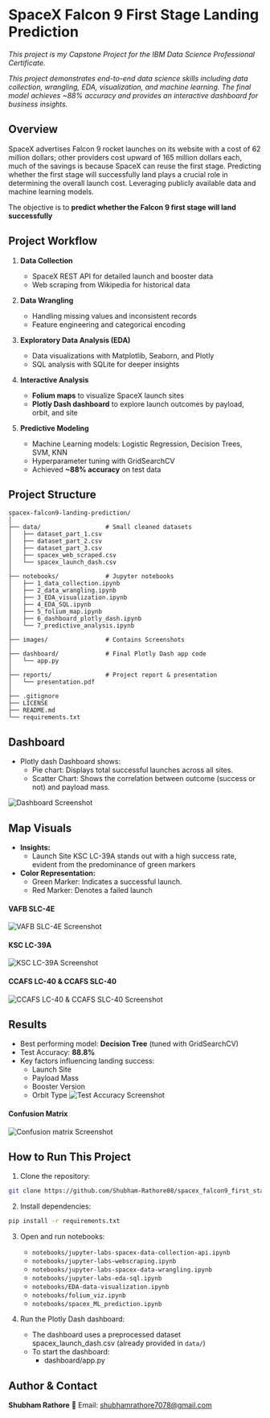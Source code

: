 # SpaceX Falcon 9 First Stage Landing Prediction
_This project is my Capstone Project for the IBM Data Science Professional Certificate._

_This project demonstrates end-to-end data science skills including data collection, wrangling, EDA, visualization, and machine learning. The final model achieves ~88% accuracy and provides an interactive dashboard for business insights._

## Overview
SpaceX advertises Falcon 9 rocket launches on its website with a cost of 62 million dollars; other providers cost upward of 165 million dollars each, much of the savings is because SpaceX can reuse the first stage. Predicting whether the first stage will successfully land plays a crucial role in determining the overall launch cost. Leveraging publicly available data and machine learning models. 

The objective is to **predict whether the Falcon 9 first stage will land successfully**

## Project Workflow

1. **Data Collection**  
   - SpaceX REST API for detailed launch and booster data  
   - Web scraping from Wikipedia for historical data  

2. **Data Wrangling**  
   - Handling missing values and inconsistent records  
   - Feature engineering and categorical encoding  

3. **Exploratory Data Analysis (EDA)**  
   - Data visualizations with Matplotlib, Seaborn, and Plotly  
   - SQL analysis with SQLite for deeper insights  

4. **Interactive Analysis**  
   - **Folium maps** to visualize SpaceX launch sites  
   - **Plotly Dash dashboard** to explore launch outcomes by payload, orbit, and site  

5. **Predictive Modeling**  
   - Machine Learning models: Logistic Regression, Decision Trees, SVM, KNN  
   - Hyperparameter tuning with GridSearchCV  
   - Achieved **~88% accuracy** on test data

## Project Structure 

```
spacex-falcon9-landing-prediction/
│
├── data/                  # Small cleaned datasets
│   ├── dataset_part_1.csv  
│   ├── dataset_part_2.csv
│   ├── dataset_part_3.csv
│   ├── spacex_web_scraped.csv
│   └── spacex_launch_dash.csv
│
├── notebooks/             # Jupyter notebooks
│   ├── 1_data_collection.ipynb
│   ├── 2_data_wrangling.ipynb
│   ├── 3_EDA_visualization.ipynb
│   ├── 4_EDA_SQL.ipynb
│   ├── 5_folium_map.ipynb
│   ├── 6_dashboard_plotly_dash.ipynb
│   └── 7_predictive_analysis.ipynb
│
├── images/                # Contains Screenshots 
│
├── dashboard/             # Final Plotly Dash app code
│   └── app.py           
│
├── reports/               # Project report & presentation
│   └── presentation.pdf
│
├── .gitignore            
├── LICENSE                
├── README.md              
└── requirements.txt
``` 

## Dashboard 

- Plotly dash Dashboard shows:
    - Pie chart: Displays total successful launches across all sites.
    - Scatter Chart: Shows the correlation between outcome (success or not) and payload mass.

![Dashboard Screenshot](images/dashboard.png)

## Map Visuals
- **Insights:**
   - Launch Site KSC LC-39A stands out with a high success rate, evident from the predominance of green markers
- **Color Representation:**
   - Green Marker: Indicates a successful launch.
   - Red Marker: Denotes a failed launch

#### VAFB SLC-4E 
![VAFB SLC-4E Screenshot](images/VAFB-SLC-4E.png)
#### KSC LC-39A 
![KSC LC-39A Screenshot](images/KSC-LC-39A.png)
#### CCAFS LC-40 & CCAFS SLC-40
![CCAFS LC-40 & CCAFS SLC-40 Screenshot](images/CCAFS-LC-40-&-CCAFS-SLC-40.png)

## Results
- Best performing model: **Decision Tree** (tuned with GridSearchCV)  
- Test Accuracy: **88.8%**  
- Key factors influencing landing success:
  - Launch Site  
  - Payload Mass  
  - Booster Version  
  - Orbit Type
![Test Accuracy Screenshot](images/test-accuracy.png)
#### Confusion Matrix
![Confusion matrix Screenshot](images/confusion-matrix.png)
  
## How to Run This Project

1. Clone the repository:
```bash
git clone https://github.com/Shubham-Rathore08/spacex_falcon9_first_stage_landing_prediction.git
```
2. Install dependencies:
```bash
pip install -r requirements.txt
```
3. Open and run notebooks:
   - `notebooks/jupyter-labs-spacex-data-collection-api.ipynb`
   - `notebooks/jupyter-labs-webscraping.ipynb`
   - `notebooks/jupyter-labs-spacex-data-wrangling.ipynb`
   - `notebooks/jupyter-labs-eda-sql.ipynb`
   - `notebooks/EDA-data-visualization.ipynb`
   - `notebooks/folium_viz.ipynb`
   - `notebooks/spacex_ML_prediction.ipynb`
     
4. Run the Plotly Dash dashboard:
   - The dashboard uses a preprocessed dataset spacex_launch_dash.csv (already provided in `data/`)
   - To start the dashboard:
        - dashboard/app.py



## Author & Contact
**Shubham Rathore**
📧 Email: shubhamrathore7078@gmail.com
